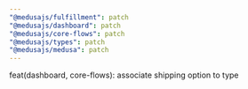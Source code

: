 ```yaml
---
"@medusajs/fulfillment": patch
"@medusajs/dashboard": patch
"@medusajs/core-flows": patch
"@medusajs/types": patch
"@medusajs/medusa": patch
---
```


feat(dashboard, core-flows): associate shipping option to type
